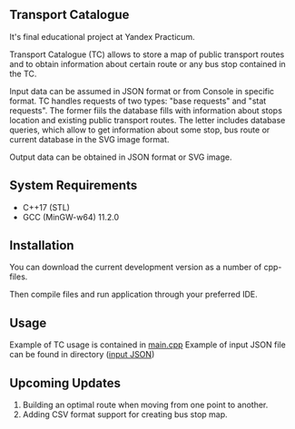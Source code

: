 Transport Catalogue
---------------------------------------------------
It's final educational project at Yandex Practicum.

Transport Catalogue (TC) allows to store a map of public transport routes 
and to obtain information about certain route or any bus stop contained in the TC.

Input data can be assumed in JSON format or from Console in specific format.
TC handles requests of two types: "base requests" and "stat requests".
The former fiils the database fills with information about stops location
and existing public transport routes. The letter includes database queries,
which allow to get information about some stop, bus route or current database 
in the SVG image format.

Output data can be obtained in JSON format or SVG image.


System Requirements
---------------------------------------------------
* C++17 (STL)
* GCC (MinGW-w64) 11.2.0   


Installation
---------------------------------------------------
You can download the current development version as a number of cpp-files. 

Then compile files and run application through your preferred IDE.

Usage
---------------------------------------------------
Example of TC usage is contained in [main.cpp](https://github.com/18thday/cpp-transport-catalogue/blob/main/transport-catalogue/main.cpp)
Example of input JSON file can be found in directory
([input JSON](https://github.com/18thday/cpp-transport-catalogue/blob/main/input_test_B3.json))


Upcoming Updates
---------------------------------------------------
1. Building an optimal route when moving from one point to another.
2. Adding CSV format support for creating bus stop map.

